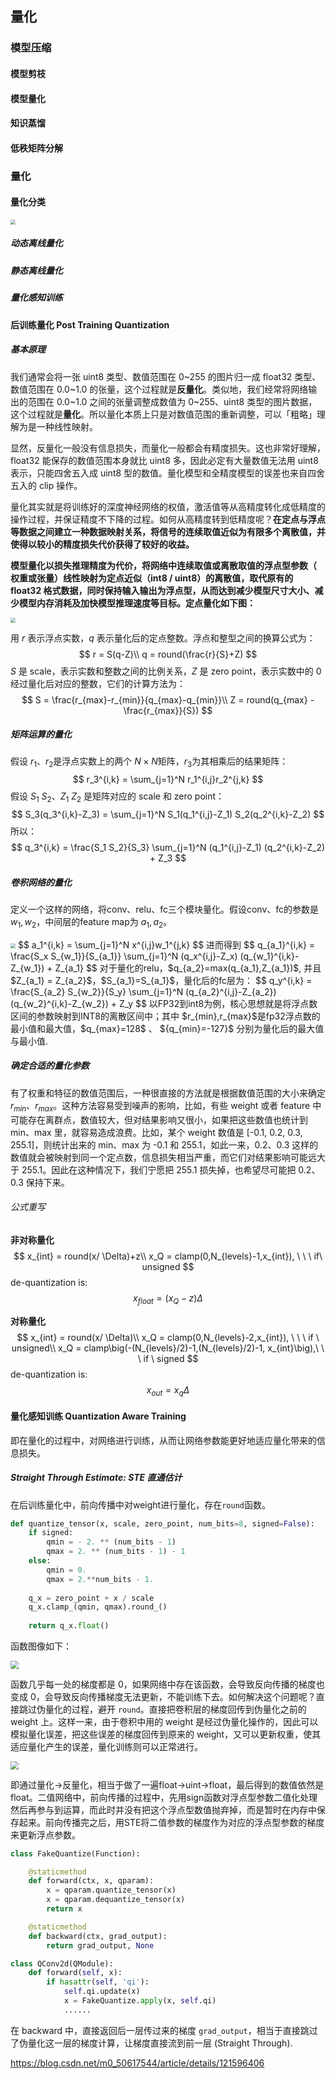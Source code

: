 ## 量化



### 模型压缩



#### 模型剪枝



#### 模型量化



#### 知识蒸馏



#### 低秩矩阵分解



### 量化



#### 量化分类

<img src="https://user-images.githubusercontent.com/52520497/95644539-e7f23500-0ae9-11eb-80a8-596cfb285e17.png" style="zoom:50%;" />



##### 动态离线量化



##### 静态离线量化



##### 量化感知训练



#### 后训练量化 Post Training Quantization



##### 基本原理

我们通常会将一张 uint8 类型、数值范围在 0~255 的图片归一成 float32 类型、数值范围在 0.0~1.0 的张量，这个过程就是**反量化**。类似地，我们经常将网络输出的范围在 0.0~1.0 之间的张量调整成数值为 0~255、uint8 类型的图片数据，这个过程就是**量化**。所以量化本质上只是对数值范围的重新调整，可以「粗略」理解为是一种线性映射。

显然，反量化一般没有信息损失，而量化一般都会有精度损失。这也非常好理解，float32 能保存的数值范围本身就比 uint8 多，因此必定有大量数值无法用 uint8 表示，只能四舍五入成 uint8 型的数值。量化模型和全精度模型的误差也来自四舍五入的 clip 操作。

量化其实就是将训练好的深度神经网络的权值，激活值等从高精度转化成低精度的操作过程，并保证精度不下降的过程。如何从高精度转到低精度呢？**在定点与浮点等数据之间建立一种数据映射关系，将信号的连续取值近似为有限多个离散值，并使得以较小的精度损失代价获得了较好的收益。**

**模型量化以损失推理精度为代价，将网络中连续取值或离散取值的浮点型参数（ 权重或张量）线性映射为定点近似（int8 / uint8）的离散值，取代原有的 float32 格式数据，同时保持输入输出为浮点型，从而达到减少模型尺寸大小、减少模型内存消耗及加快模型推理速度等目标。定点量化如下图：**

<img src="https://edit.wpgdadawant.com/uploads/news_file/blog/2020/2007/tinymce/1_1.jpg" style="zoom:50%;" />

用 $r$ 表示浮点实数，$q$ 表示量化后的定点整数。浮点和整型之间的换算公式为：
$$
r = S(q-Z)\\
q = round(\frac{r}{S}+Z)
$$
$S$ 是 scale，表示实数和整数之间的比例关系，$Z$ 是 zero point，表示实数中的 0 经过量化后对应的整数，它们的计算方法为：
$$
S = \frac{r_{max}-r_{min}}{q_{max}-q_{min}}\\
Z = round(q_{max} - \frac{r_{max}}{S})
$$


##### 矩阵运算的量化

假设 $r_1$、$r_2$是浮点实数上的两个 $N\times N$矩阵，$r_3$为其相乘后的结果矩阵：
$$
r_3^{i,k} = \sum_{j=1}^N r_1^{i,j}r_2^{j,k}
$$
假设 $S_1$ $S_2$、$Z_1$ $Z_2$ 是矩阵对应的 scale 和 zero point：
$$
S_3(q_3^{i,k}-Z_3) = \sum_{j=1}^N S_1(q_1^{i,j}-Z_1) S_2(q_2^{i,k}-Z_2)
$$
所以：
$$
q_3^{i,k} = \frac{S_1 S_2}{S_3} \sum_{j=1}^N (q_1^{i,j}-Z_1) (q_2^{i,k}-Z_2) + Z_3
$$


##### 卷积网络的量化

定义一个这样的网络，将conv、relu、fc三个模块量化。假设conv、fc的参数是 $w_1, w_2$，中间层的feature map为 $a_1,a_2$。



<img src="https://pic1.zhimg.com/80/v2-8aeb50d76358ee1f6e88c33916b57200_1440w.webp" style="zoom:50%;" />
$$
a_1^{i,k} = \sum_{j=1}^N x^{i,j}w_1^{j,k}
$$
进而得到
$$
q_{a_1}^{i,k} = \frac{S_x S_{w_1}}{S_{a_1}} \sum_{j=1}^N (q_x^{i,j}-Z_x) (q_{w_1}^{i,k}-Z_{w_1}) + Z_{a_1}
$$
对于量化的relu，$q_{a_2}=max(q_{a_1},Z_{a_1})$, 并且 $Z_{a_1} = Z_{a_2}$，$S_{a_1}=S_{a_1}$，量化后的fc层为：
$$
q_y^{i,k} = \frac{S_{a_2} S_{w_2}}{S_y} \sum_{j=1}^N (q_{a_2}^{i,j}-Z_{a_2}) (q_{w_2}^{i,k}-Z_{w_2}) + Z_y
$$
以FP32到int8为例，核心思想就是将浮点数区间的参数映射到INT8的离散区间中；其中 $r_{min},r_{max}$是fp32浮点数的最小值和最大值，$q_{max}=128$ 、 ${q_{min}=-127}$ 分别为量化后的最大值与最小值.



##### 确定合适的量化参数

有了权重和特征的数值范围后，一种很直接的方法就是根据数值范围的大小来确定 $r_{min}$、$r_{max}$。这种方法容易受到噪声的影响，比如，有些 weight 或者 feature 中可能存在离群点，数值较大，但对结果影响又很小，如果把这些数值也统计到 min、max 里，就容易造成浪费。比如，某个 weight 数值是 [-0.1, 0.2, 0.3, 255.1]，则统计出来的 min、max 为 -0.1 和 255.1，如此一来，0.2、0.3 这样的数值就会被映射到同一个定点数，信息损失相当严重，而它们对结果影响可能远大于 255.1。因此在这种情况下，我们宁愿把 255.1 损失掉，也希望尽可能把 0.2、0.3 保持下来。



###### 公式重写

**非对称量化**
$$
x_{int} = round(x/ \Delta)+z\\
x_Q = clamp(0,N_{levels}-1,x_{int}), \ \ \ if\ unsigned
$$
de-quantization is:
$$
x_{float} = (x_Q-z)\Delta
$$


**对称量化**
$$
x_{int} = round(x/ \Delta)\\
x_Q = clamp(0,N_{levels}-2,x_{int}), \ \ \ if \ unsigned\\
x_Q = clamp\big(-(N_{levels}/2)-1,(N_{levels}/2)-1, x_{int}\big),\ \ \ if \ signed
$$
de-quantization is:
$$
x_{out} = x_q\Delta 
$$


#### 量化感知训练 Quantization Aware Training

即在量化的过程中，对网络进行训练，从而让网络参数能更好地适应量化带来的信息损失。



##### Straight Through Estimate: STE 直通估计

在后训练量化中，前向传播中对weight进行量化，存在`round`函数。

```python
def quantize_tensor(x, scale, zero_point, num_bits=8, signed=False):
    if signed:
        qmin = - 2. ** (num_bits - 1)
        qmax = 2. ** (num_bits - 1) - 1
    else:
        qmin = 0.
        qmax = 2.**num_bits - 1.
 
    q_x = zero_point + x / scale
    q_x.clamp_(qmin, qmax).round_()
    
    return q_x.float()
```

函数图像如下：

<img src="https://pic3.zhimg.com/80/v2-d3ad7130bfa530d5f7bafa57e0446266_1440w.webp" style="zoom: 80%;" />

函数几乎每一处的梯度都是 0，如果网络中存在该函数，会导致反向传播的梯度也变成 0，会导致反向传播梯度无法更新，不能训练下去。如何解决这个问题呢？直接跳过伪量化的过程，避开 `round`。直接把卷积层的梯度回传到伪量化之前的 weight 上。这样一来，由于卷积中用的 weight 是经过伪量化操作的，因此可以模拟量化误差，把这些误差的梯度回传到原来的 weight，又可以更新权重，使其适应量化产生的误差，量化训练则可以正常进行。

<img src="https://pic1.zhimg.com/80/v2-1219d3fbb6b97ffc083acb62848b9134_1440w.webp" style="zoom:80%;" />



即通过量化->反量化，相当于做了一遍float->uint->float，最后得到的数值依然是float。二值网络中，前向传播的过程中，先用sign函数对浮点型参数二值化处理然后再参与到运算，而此时并没有把这个浮点型数值抛弃掉，而是暂时在内存中保存起来。前向传播完之后，用STE将二值参数的梯度作为对应的浮点型参数的梯度来更新浮点参数。

```python
class FakeQuantize(Function):

    @staticmethod
    def forward(ctx, x, qparam):
        x = qparam.quantize_tensor(x)
        x = qparam.dequantize_tensor(x)
        return x

    @staticmethod
    def backward(ctx, grad_output):
        return grad_output, None

class QConv2d(QModule):
    def forward(self, x):
        if hasattr(self, 'qi'):
            self.qi.update(x)
            x = FakeQuantize.apply(x, self.qi)
            ......
```

在 backward 中，直接返回后一层传过来的梯度 `grad_output`，相当于直接跳过了伪量化这一层的梯度计算，让梯度直接流到前一层 (Straight Through).

https://blog.csdn.net/m0_50617544/article/details/121596406
